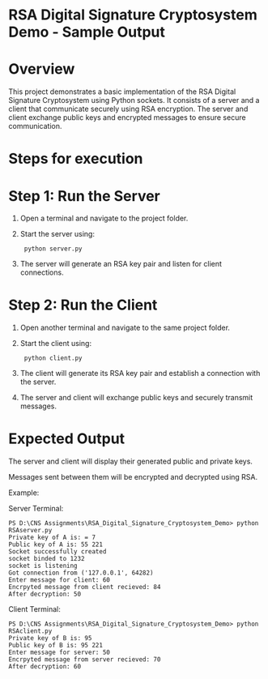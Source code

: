 # RSA Digital Signature Cryptosystem Demo - Sample Output

# Overview

This project demonstrates a basic implementation of the RSA Digital Signature Cryptosystem using Python sockets. It consists of a server and a client that communicate securely using RSA encryption. The server and client exchange public keys and encrypted messages to ensure secure communication.

# Steps for execution

# Step 1: Run the Server

1. Open a terminal and navigate to the project folder.

2. Start the server using:

        python server.py

3. The server will generate an RSA key pair and listen for client connections.

# Step 2: Run the Client

1. Open another terminal and navigate to the same project folder.

2. Start the client using:

        python client.py

3. The client will generate its RSA key pair and establish a connection with the server.

4. The server and client will exchange public keys and securely transmit messages.

# Expected Output

The server and client will display their generated public and private keys.

Messages sent between them will be encrypted and decrypted using RSA.

Example:

Server Terminal: 

    PS D:\CNS Assignments\RSA_Digital_Signature_Cryptosystem_Demo> python RSAserver.py
    Private key of A is: = 7
    Public key of A is: 55 221
    Socket successfully created
    socket binded to 1232
    socket is listening
    Got connection from ('127.0.0.1', 64282)
    Enter message for client: 60
    Encrpyted message from client recieved: 84
    After decryption: 50

Client Terminal: 

    PS D:\CNS Assignments\RSA_Digital_Signature_Cryptosystem_Demo> python RSAclient.py
    Private key of B is: 95
    Public key of B is: 95 221
    Enter message for server: 50
    Encrpyted message from server recieved: 70
    After decryption: 60
